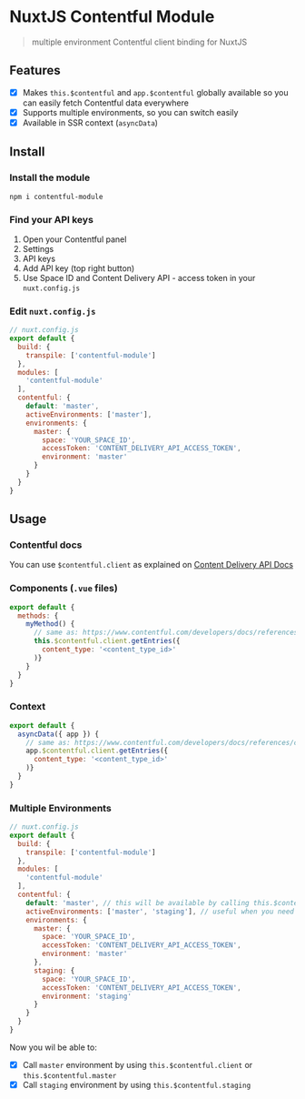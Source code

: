 # NuxtJS Contentful Module

> multiple environment Contentful client binding for NuxtJS

## Features

- [x] Makes `this.$contentful` and `app.$contentful` globally available so you can easily fetch Contentful data everywhere
- [x] Supports multiple environments, so you can switch easily
- [x] Available in SSR context (`asyncData`)

## Install

### Install the module
`npm i contentful-module`

### Find your API keys

1. Open your Contentful panel
2. Settings
3. API keys
4. Add API key (top right button)
5. Use Space ID and Content Delivery API - access token in your `nuxt.config.js`

### Edit `nuxt.config.js`

```js
// nuxt.config.js
export default {
  build: {
    transpile: ['contentful-module']
  },
  modules: [
    'contentful-module'
  ],
  contentful: {
    default: 'master',
    activeEnvironments: ['master'],
    environments: {
      master: {
        space: 'YOUR_SPACE_ID',
        accessToken: 'CONTENT_DELIVERY_API_ACCESS_TOKEN',
        environment: 'master'
      }
    }
  }
}
```

## Usage

### Contentful docs

You can use `$contentful.client` as explained on [Content Delivery API Docs](https://www.contentful.com/developers/docs/references/content-delivery-api/)

### Components (`.vue` files)

```js
export default {
  methods: {
    myMethod() {
      // same as: https://www.contentful.com/developers/docs/references/content-delivery-api/#/reference/search-parameters/content-type/query-entries/console/js
      this.$contentful.client.getEntries({
        content_type: '<content_type_id>'
      )}
    }
  }
}
```

### Context

```js
export default {
  asyncData({ app }) {
    // same as: https://www.contentful.com/developers/docs/references/content-delivery-api/#/reference/search-parameters/content-type/query-entries/console/js
    app.$contentful.client.getEntries({
      content_type: '<content_type_id>'
    )}
  }
}
```

### Multiple Environments

```js
// nuxt.config.js
export default {
  build: {
    transpile: ['contentful-module']
  },
  modules: [
    'contentful-module'
  ],
  contentful: {
    default: 'master', // this will be available by calling this.$contentful.client
    activeEnvironments: ['master', 'staging'], // useful when you need to activate an environment by using process.env vars
    environments: {
      master: {
        space: 'YOUR_SPACE_ID',
        accessToken: 'CONTENT_DELIVERY_API_ACCESS_TOKEN',
        environment: 'master'
      },
      staging: {
        space: 'YOUR_SPACE_ID',
        accessToken: 'CONTENT_DELIVERY_API_ACCESS_TOKEN',
        environment: 'staging'
      }
    }
  }
}
```

Now you wil be able to:

- [x] Call `master` environment by using `this.$contentful.client` or `this.$contentful.master`
- [x] Call `staging` environment by using `this.$contentful.staging`
